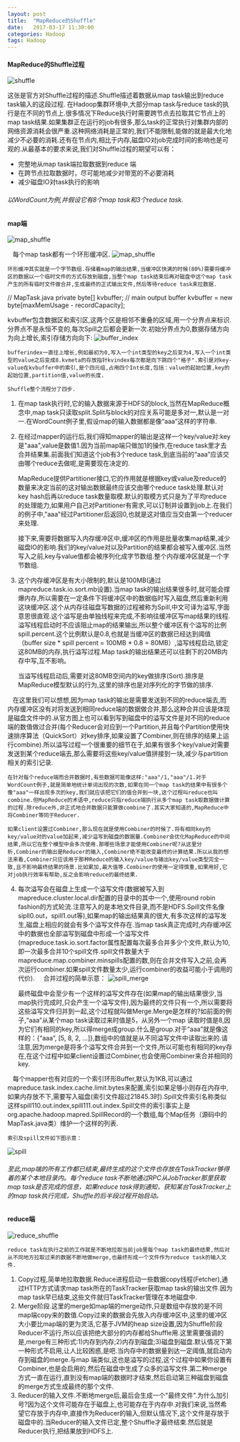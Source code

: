 ```yaml
---
layout: post
title:  "MapReduce的Shuffle"
date:   2017-03-17 11:30:00
categories: Hadoop
tags: Hadoop
---
```

#### MapReduce的Shuffle过程
![shuffle](/assets/img/shuffle.png)

这张是官方对Shuffle过程的描述.Shuffle描述着数据从map task输出到reduce task输入的这段过程.
在Hadoop集群环境中,大部分map task与reduce task的执行是在不同的节点上.很多情况下Reduce执行时需要跨节点去拉取其它节点上的map task结果.如果集群正在运行的job有很多,那么task的正常执行对集群内部的网络资源消耗会很严重.这种网络消耗是正常的,我们不能限制,能做的就是最大化地减少不必要的消耗.还有在节点内,相比于内存,磁盘IO对job完成时间的影响也是可观的.从最基本的要求来说,我们对Shuffle过程的期望可以有： 
* 完整地从map task端拉取数据到reduce 端
* 在跨节点拉取数据时，尽可能地减少对带宽的不必要消耗
* 减少磁盘IO对task执行的影响

###### 以WordCount为例,并假设它有8个map task和3个reduce task.
#### map端
![map_shuffle](/assets/img/map_shuffle.jpg)
    
    每个map task都有一个环形缓冲区.
![map_shuffle](/assets/img/buffer.jpg) 
    
    环形缓冲其实就是一个字节数组.存储着map的输出结果,当缓冲区快满的时候(80%)需要将缓冲区的数据以一个临时文件的方式存放到磁盘,当整个map task结束后再对磁盘中这个map task产生的所有临时文件做合并,生成最终的正式输出文件,然后等待reduce task来拉数据.

 // MapTask.java
private byte[] kvbuffer;  // main output buffer
kvbuffer = new byte[maxMemUsage - recordCapacity];
    
    
kvbuffer包含数据区和索引区,这两个区是相邻不重叠的区域,用一个分界点来标识.分界点不是永恒不变的,每次Spill之后都会更新一次.初始分界点为0,数据存储方向为向上增长,索引存储方向向下:
![buffer_index](/assets/img/buffer_index.jpg) 
    
    bufferindex一直往上增长,例如最初为0,写入一个int类型的key之后变为4,写入一个int类型的value之后变成8.kvmeta的存放指针kvindex每次都是向下跳四个"格子".索引是对key-value在kvbuffer中的索引,是个四元组,占用四个Int长度,包括：value的起始位置,key的起始位置,partition值,value的长度.
    
    Shuffle整个流程分了四步. 
1. 在map task执行时,它的输入数据来源于HDFS的block,当然在MapReduce概念中,map task只读取split.Split与block的对应关系可能是多对一,默认是一对一.在WordCount例子里,假设map的输入数据都是像“aaa”这样的字符串. 
2. 在经过mapper的运行后,我们得知mapper的输出是这样一个key/value对:key是"aaa",value是数值1.因为当前map端只做加1的操作,在reduce task里才去合并结果集.前面我们知道这个job有3个reduce task,到底当前的“aaa”应该交由哪个reduce去做呢,是需要现在决定的. 
    
    MapReduce提供Partitioner接口,它的作用就是根据key或value及reduce的数量来决定当前的这对输出数据最终应该交由哪个reduce task处理.默认对key hash后再以reduce task数量取模.默认的取模方式只是为了平均reduce的处理能力,如果用户自己对Partitioner有需求,可以订制并设置到job上.在我们的例子中,"aaa"经过Partitioner后返回0,也就是这对值应当交由第一个reducer来处理.
    
    接下来,需要将数据写入内存缓冲区中,缓冲区的作用是批量收集map结果,减少磁盘IO的影响.我们的key/value对以及Partition的结果都会被写入缓冲区.当然写入之前,key与value值都会被序列化成字节数组.整个内存缓冲区就是一个字节数组.
3. 这个内存缓冲区是有大小限制的,默认是100MB(通过mapreduce.task.io.sort.mb设置).当map task的输出结果很多时,就可能会撑爆内存,所以需要在一定条件下将缓冲区中的数据临时写入磁盘,然后重新利用这块缓冲区.这个从内存往磁盘写数据的过程被称为Spill,中文可译为溢写,字面意思很直观.这个溢写是由单独线程来完成,不影响往缓冲区写map结果的线程.溢写线程启动时不应该阻止map的结果输出,所以整个缓冲区有个溢写的比例spill.percent.这个比例默认是0.8,也就是当缓冲区的数据已经达到阈值（buffer size * spill percent = 100MB * 0.8 = 80MB）,溢写线程启动,锁定这80MB的内存,执行溢写过程.Map task的输出结果还可以往剩下的20MB内存中写,互不影响。 
    
    当溢写线程启动后,需要对这80MB空间内的key做排序(Sort).排序是MapReduce模型默认的行为,这里的排序也是对序列化的字节做的排序. 
    
    在这里我们可以想想,因为map task的输出是需要发送到不同的reduce端去,而内存缓冲区没有对将发送到相同reduce端的数据做合并,那么这种合并应该是体现是磁盘文件中的.从官方图上也可以看到写到磁盘中的溢写文件是对不同的reduce端的数值做过合并(每个Reducer会对应到一个Partition,并且每个Partition使用快速排序算法（QuickSort）对key排序,如果设置了Combiner,则在排序的结果上运行combine).所以溢写过程一个很重要的细节在于,如果有很多个key/value对需要发送到某个reduce端去,那么需要将这些key/value值拼接到一块,减少与partition相关的索引记录. 
    
    在针对每个reduce端而合并数据时,有些数据可能像这样:"aaa"/1,"aaa"/1.对于WordCount例子,就是简单地统计单词出现的次数,如果在同一个map task的结果中有很多个像"aaa"一样出现多次的key,我们就应该把它们的值合并到一块,这个过程叫reduce也叫combine.但MapReduce的术语中,reduce只指reduce端执行从多个map task取数据做计算的过程.除reduce外,非正式地合并数据只能算做combine了.其实大家知道的,MapReduce中将Combiner等同于Reducer. 
    
    如果client设置过Combiner,那么现在就是使用Combiner的时候了.将有相同key的key/value对的value加起来,减少溢写到磁盘的数据量.Combiner会优化MapReduce的中间结果,所以它在整个模型中会多次使用.那哪些场景才能使用Combiner呢?从这里分析,Combiner的输出是Reducer的输入,Combiner绝不能改变最终的计算结果.所以从我的想法来看,Combiner只应该用于那种Reduce的输入key/value与输出key/value类型完全一致,且不影响最终结果的场景.比如累加,最大值等.Combiner的使用一定得慎重,如果用好,它对job执行效率有帮助,反之会影响reduce的最终结果. 
    
4. 每次溢写会在磁盘上生成一个溢写文件(数据被写入到mapreduce.cluster.local.dir配置的目录中的其中一个,使用round robin fashion的方式轮流.注意写入的是本地文件目录,而不是HDFS.Spill文件名像sipll0.out，spill1.out等),如果map的输出结果真的很大,有多次这样的溢写发生,磁盘上相应的就会有多个溢写文件存在.当map task真正完成时,内存缓冲区中的数据也全部溢写到磁盘中形成一个溢写文件(mapreduce.task.io.sort.factor属性配置每次最多合并多少个文件,默认为10,即一次最多合并10个spill文件.spill文件数量大于mapreduce.map.combiner.minspills配置的数,则在合并文件写入之前,会再次运行combiner.如果spill文件数量太少,运行combiner的收益可能小于调用的代价).
    
合并过程的简单示意：
![spill_merge](/assets/img/spill_merge.jpg) 
    
    最终磁盘中会至少有一个这样的溢写文件存在(如果map的输出结果很少,当map执行完成时,只会产生一个溢写文件),因为最终的文件只有一个,所以需要将这些溢写文件归并到一起,这个过程就叫做Merge.Merge是怎样的?如前面的例子,“aaa”从某个map task读取过来时值是5，从另外一个map 读取时值是8,因为它们有相同的key,所以得merge成group.什么是group.对于“aaa”就是像这样的：{“aaa”, [5, 8, 2, …]},数组中的值就是从不同溢写文件中读取出来的.请注意,因为merge是将多个溢写文件合并到一个文件,所以可能也有相同的key存在,在这个过程中如果client设置过Combiner,也会使用Combiner来合并相同的key. 
    
    每个mapper也有对应的一个索引环形Buffer,默认为1KB,可以通过mapreduce.task.index.cache.limit.bytes来配置,索引如果足够小则存在内存中,如果内存放不下,需要写入磁盘(索引文件超过21845.3时).Spill文件索引名称类似这样spill110.out.index,spill111.out.index.Spill文件的索引事实上是 org.apache.hadoop.mapred.SpillRecord的一个数组,每个Map任务（源码中的MapTask.java类）维护一个这样的列表.
    
    索引及spill文件如下图示意：
![spill](/assets/img/spill.jpg) 

###### 至此,map端的所有工作都已结束,最终生成的这个文件也存放在TaskTracker够得着的某个本地目录内。每个reduce task不断地通过RPC从JobTracker那里获取map task是否完成的信息，如果reduce task得到通知，获知某台TaskTracker上的map task执行完成，Shuffle的后半段过程开始启动。

#### reduce端
![reduce_shuffle](/assets/img/reduce_shuffle.jpg)
    
    reduce task在执行之前的工作就是不断地拉取当前job里每个map task的最终结果,然后对从不同地方拉取过来的数据不断地做merge,也最终形成一个文件作为reduce task的输入文件.
1. Copy过程,简单地拉取数据.Reduce进程启动一些数据copy线程(Fetcher),通过HTTP方式请求map task所在的TaskTracker获取map task的输出文件.因为map task早已结束,这些文件就归TaskTracker管理在本地磁盘中. 
2. Merge阶段.这里的merge如map端的merge动作,只是数组中存放的是不同map端copy来的数值.Copy过来的数据会先放入内存缓冲区中,这里的缓冲区大小要比map端的更为灵活,它基于JVM的heap size设置,因为Shuffle阶段Reducer不运行,所以应该把绝大部分的内存都给Shuffle用.这里需要强调的是,merge有三种形式:1)内存到内存;2)内存到磁盘;3)磁盘到磁盘.默认情况下第一种形式不启用,让人比较困惑,是吧.当内存中的数据量到达一定阈值,就启动内存到磁盘的merge.与map 端类似,这也是溢写的过程,这个过程中如果你设置有Combiner,也是会启用的,然后在磁盘中生成了众多的溢写文件.第二种merge方式一直在运行,直到没有map端的数据时才结束,然后启动第三种磁盘到磁盘的merge方式生成最终的那个文件. 
3. Reducer的输入文件.不断地merge后,最后会生成一个"最终文件".为什么加引号?因为这个文件可能存在于磁盘上,也可能存在于内存中.对我们来说,当然希望它存放于内存中,直接作为Reducer的输入,但默认情况下,这个文件是存放于磁盘中的.当Reducer的输入文件已定,整个Shuffle才最终结束.然后就是Reducer执行,把结果放到HDFS上. 
